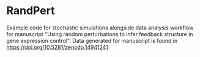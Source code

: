 # RandPert
Example code for stochastic simulations alongside data analysis workflow for manuscript "Using random perturbations to infer feedback structure in gene expression control". Data generated for manuscript is found in https://doi.org/10.5281/zenodo.14941241
